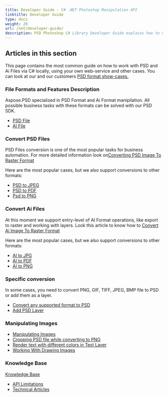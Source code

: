 ```yaml
---
title: Developer Guide - C# .NET Photoshop Manipulation API
linktitle: Developer Guide
type: docs
weight: 20
url: /net/developer-guide/
description: PSD Photoshop C# Library Developer Guide explains how to use C# to work with PSD and Ai files locally, through your own web service or in other cases.
---
```


## **Articles in this section**
This page contains the most common guide on how to work with PSD and Ai Files via C# locally, using your own web-service and other cases. You can look at our and our customers [PSD format show-cases.](/psd/net/showcases/)
### **File Formats and Features Description**
Aspose.PSD specialized in PSD Format and Ai Format manipilation. All possible business tasks with these formats can be solved with our PSD SDK.

- [PSD File](/psd/net/psd-file/)
- [AI File](/psd/net/ai-adobe-illustrator-format/)
### **Convert PSD Files**
PSD Files conversion is one of the most popular tasks for business automation. For more detailed information look on[Converting PSD Image To Raster Format](/psd/net/converting-psd-image-to-raster-format/)

Here are the most popular cases, but we also support conversions to other formats:

- [PSD to JPEG](/psd/net/psd-to-jpg/) 
- [PSD to PDF](/psd/net/psd-to-pdf/) 
- [Psd to PNG](/psd/net/psd-to-png/) 
### **Convert Ai Files**
At this moment we support entry-level of AI Format operations, like export to raster and working with layers. Look this article to know how to [Convert Ai Image To Raster Format](/psd/net/converting-ai-image-to-raster-format/)

Here are the most popular cases, but we also support conversions to other formats:

- [AI to JPG](/psd/net/ai-to-jpg/) 
- [AI to PDF](/psd/net/ai-to-pdf/) 
- [AI to PNG](/psd/net/ai-to-png/)

### **Specific conversion**
In some cases, you need to convert PNG, GIF, TIFF, JPEG, BMP file to PSD or add them as a layer.

- [Convert any supported format to PSD](/psd/net/convert-image-to-psd-format/)
- [Add PSD Layer](/psd/net/add-layer-to-psd/)
### **Manipulating Images**
- [Manipulating Images](/psd/net/manipulating-images/)
- [Cropping PSD file while converting to PNG](/psd/net/cropping-psd-file-while-converting-to-png/)
- [Render text with different colors in Text Layer](/psd/net/working-with-drawing-images/)
- [Working With Drawing Images](/psd/net/working-with-drawing-images/) 
### **Knowledge Base**
[Knowledge Base](/psd/net/knowledge-base/) 

- [API Limitations](/psd/net/api-limitations/) 
- [Technical Articles](/psd/net/technical-articles/) 
